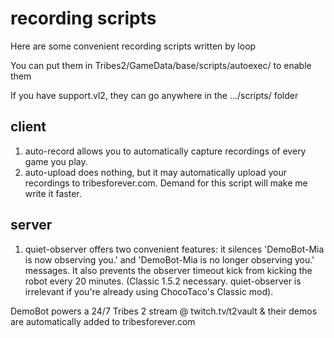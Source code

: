 # recording scripts

Here are some convenient recording scripts written by loop

You can put them in Tribes2/GameData/base/scripts/autoexec/ to enable them

If you have support.vl2, they can go anywhere in the .../scripts/ folder

## client

1. auto-record allows you to automatically capture recordings of every game you play.
2. auto-upload does nothing, but it may automatically upload your recordings to tribesforever.com. Demand for this script will make me write it faster.

## server

1. quiet-observer offers two convenient features: it silences 'DemoBot-Mia is now observing you.' and 'DemoBot-Mia is no longer observing you.' messages. It also prevents the observer timeout kick from kicking the robot every 20 minutes.  (Classic 1.5.2 necessary. quiet-observer is irrelevant if you're already using ChocoTaco's Classic mod).

DemoBot powers a 24/7 Tribes 2 stream @ twitch.tv/t2vault & their demos are automatically added to tribesforever.com
